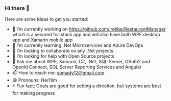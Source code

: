 ### Hi there 👋

<!--
**iretibe/iretibe** is a ✨ _special_ ✨ repository because its `README.md` (this file) appears on your GitHub profile.
-->
Here are some ideas to get you started:

- 🔭 I’m currently working on https://github.com/iretibe/RestaurantManager which is a secured full stack app and will also have both WPF desktop app and Xamarin mobile app
- 🌱 I’m currently learning .Net Microservices and Azure DevOps
- 👯 I’m looking to collaborate on any .Net projects
- 🤔 I’m looking for help with Open Source projects
- 💬 Ask me about WPF, Xamarin, C#, .Net, SQL Server, OAuth2 and OpenId Connect, SQL Server Reporting Services and Angular
- 📫 How to reach me: somady12@gmail.com
- 😄 Pronouns: He/Him
- ⚡ Fun fact: Goals are good for setting a direction, but systems are best for making progress

